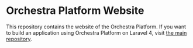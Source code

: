 Orchestra Platform Website
==============

This repository contains the website of the Orchestra Platform. If you want to build an application using Orchestra Platform on Laravel 4, visit [the main repository](https://github.com/orchestral/platform).
